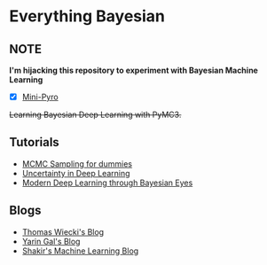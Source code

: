 # Everything Bayesian

## NOTE

**I'm hijacking this repository to experiment with Bayesian Machine Learning**

- [x] [Mini-Pyro](minipyro/)

~~Learning Bayesian Deep Learning with PyMC3.~~

## Tutorials

- [MCMC Sampling for dummies](http://twiecki.github.io/blog/2015/11/10/mcmc-sampling/)
- [Uncertainty in Deep Learning](http://mlg.eng.cam.ac.uk/yarin/blog_2248.html)
- [Modern Deep Learning through Bayesian Eyes](https://www.youtube.com/watch?v=3ONLxYeM1Sc)

## Blogs

- [Thomas Wiecki's Blog](http://twiecki.github.io/)
- [Yarin Gal's Blog](http://mlg.eng.cam.ac.uk/yarin/blog.html)
- [Shakir's Machine Learning Blog](http://blog.shakirm.com/)
